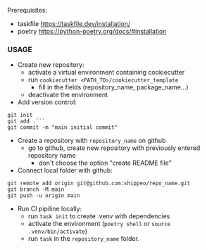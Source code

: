 Prerequisites: 
 - taskfile https://taskfile.dev/installation/
 - poetry https://python-poetry.org/docs/#installation

### USAGE

- Create new repository:
  - activate a virtual environment containing cookiecutter
  - run ```cookiecutter <PATH_TO>/cookiecutter_template```
    - fill in the fields (repository_name, package_name...)
  - deactivate the environment
- Add version control:
```cd repository_name
git init
git add .```
git commit -m "main initial commit"
```
- Create a repository with ```repository_name``` on github 
  - go to github, create new repository with previously entered repository name
    - don't choose the option "create README file"
- Connect local folder with github:
```commandline
git remote add origin git@github.com:shippeo/repo_name.git
git branch -M main
git push -u origin main
```
- Run CI pipiline locally:
  - run ```task init``` to create .venv with dependencies
  - activate the environment (```poetry shell``` or ```source .venv/bin/activate```)
  - run ```task``` in the ```repository_name``` folder.

